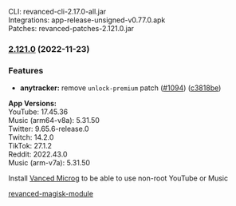 CLI: revanced-cli-2.17.0-all.jar  
Integrations: app-release-unsigned-v0.77.0.apk  
Patches: revanced-patches-2.121.0.jar  

### [2.121.0](https://github.com/revanced/revanced-patches/compare/v2.120.0...v2.121.0) (2022-11-23)
### Features
* **anytracker:** remove `unlock-premium` patch ([#1094](https://github.com/revanced/revanced-patches/issues/1094)) ([c3818be](https://github.com/revanced/revanced-patches/commit/c3818befc6e342ff04bc8e9fde84a667c123d7ab))

  
**App Versions:**  
YouTube: 17.45.36  
Music (arm64-v8a): 5.31.50  
Twitter: 9.65.6-release.0  
Twitch: 14.2.0  
TikTok: 27.1.2  
Reddit: 2022.43.0  
Music (arm-v7a): 5.31.50  

Install [Vanced Microg](https://github.com/TeamVanced/VancedMicroG/releases) to be able to use non-root YouTube or Music  

[revanced-magisk-module](https://github.com/j-hc/revanced-magisk-module)  

